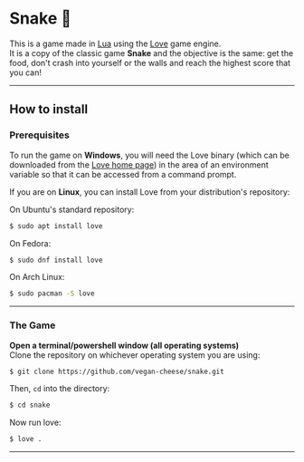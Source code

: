 # Snake :snake:

This is a game made in [Lua](https://www.lua.org/) using the [Love](https://love2d.org/) game engine.  
It is a copy of the classic game **Snake** and the objective is the same: get the food, don't crash into yourself or the walls and reach the highest score that you can!

***
## How to install

### **Prerequisites**
To run the game on **Windows**, you will need the Love binary (which can be downloaded from the [Love home page](https://love2d.org/)) in the area of an environment variable so that it can be accessed from a command prompt.

If you are on **Linux**, you can install Love from your distribution's repository:  

 On Ubuntu's standard repository:
 ```bash
 $ sudo apt install love
 ```
 On Fedora:
 ```bash
 $ sudo dnf install love
 ```
 On Arch Linux:
 ```bash
 $ sudo pacman -S love
 ```

***

### **The Game**
**Open a terminal/powershell window (all operating systems)**  
Clone the repository on whichever operating system you are using:
```bash
$ git clone https://github.com/vegan-cheese/snake.git
```
Then, `cd` into the directory:
```bash
$ cd snake
```
Now run love:
```bash
$ love .
```
***
